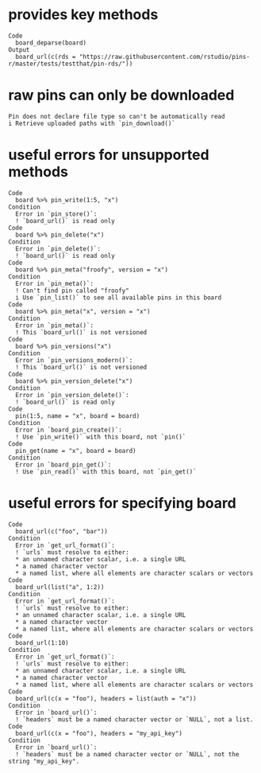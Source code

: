 # provides key methods

    Code
      board_deparse(board)
    Output
      board_url(c(rds = "https://raw.githubusercontent.com/rstudio/pins-r/master/tests/testthat/pin-rds/"))

# raw pins can only be downloaded

    Pin does not declare file type so can't be automatically read
    i Retrieve uploaded paths with `pin_download()`

# useful errors for unsupported methods

    Code
      board %>% pin_write(1:5, "x")
    Condition
      Error in `pin_store()`:
      ! `board_url()` is read only
    Code
      board %>% pin_delete("x")
    Condition
      Error in `pin_delete()`:
      ! `board_url()` is read only
    Code
      board %>% pin_meta("froofy", version = "x")
    Condition
      Error in `pin_meta()`:
      ! Can't find pin called "froofy"
      i Use `pin_list()` to see all available pins in this board
    Code
      board %>% pin_meta("x", version = "x")
    Condition
      Error in `pin_meta()`:
      ! This `board_url()` is not versioned
    Code
      board %>% pin_versions("x")
    Condition
      Error in `pin_versions_modern()`:
      ! This `board_url()` is not versioned
    Code
      board %>% pin_version_delete("x")
    Condition
      Error in `pin_version_delete()`:
      ! `board_url()` is read only
    Code
      pin(1:5, name = "x", board = board)
    Condition
      Error in `board_pin_create()`:
      ! Use `pin_write()` with this board, not `pin()`
    Code
      pin_get(name = "x", board = board)
    Condition
      Error in `board_pin_get()`:
      ! Use `pin_read()` with this board, not `pin_get()`

# useful errors for specifying board

    Code
      board_url(c("foo", "bar"))
    Condition
      Error in `get_url_format()`:
      ! `urls` must resolve to either:
      * an unnamed character scalar, i.e. a single URL
      * a named character vector
      * a named list, where all elements are character scalars or vectors
    Code
      board_url(list("a", 1:2))
    Condition
      Error in `get_url_format()`:
      ! `urls` must resolve to either:
      * an unnamed character scalar, i.e. a single URL
      * a named character vector
      * a named list, where all elements are character scalars or vectors
    Code
      board_url(1:10)
    Condition
      Error in `get_url_format()`:
      ! `urls` must resolve to either:
      * an unnamed character scalar, i.e. a single URL
      * a named character vector
      * a named list, where all elements are character scalars or vectors
    Code
      board_url(c(x = "foo"), headers = list(auth = "x"))
    Condition
      Error in `board_url()`:
      ! `headers` must be a named character vector or `NULL`, not a list.
    Code
      board_url(c(x = "foo"), headers = "my_api_key")
    Condition
      Error in `board_url()`:
      ! `headers` must be a named character vector or `NULL`, not the string "my_api_key".

